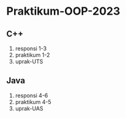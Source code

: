# Praktikum-OOP-2023

## C++
1. responsi 1-3
2. praktikum 1-2
3. uprak-UTS

## Java
1. responsi 4-6
2. praktikum 4-5
3. uprak-UAS